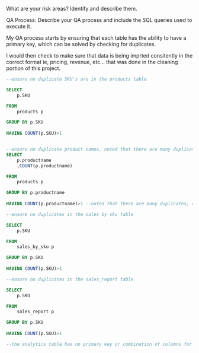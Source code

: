 What are your risk areas? Identify and describe them.



QA Process:
Describe your QA process and include the SQL queries used to execute it.

My QA process starts by ensuring that each table has the ability to have a primary key, which can be solved by checking for duplicates. 

I would then check to make sure that data is being imprted consitently in the correct format ie, pricing, revenue, etc... that was done in the cleaning portion of this project. 


```SQL  
--ensure no duplicate SKU's are in the products table

SELECT
	p.SKU

FROM 
	products p

GROUP BY p.SKU
	
HAVING COUNT(p.SKU)>1


--ensure no duplicate product names, noted that there are many duplicates, and realistically each product should have a
SELECT
	p.productname
	,COUNT(p.productname)

FROM 
	products p

GROUP BY p.productname
	
HAVING COUNT(p.productname)>1 --noted that there are many duplicates, and realistically each product should have anunique name, especially on an ecommerce platform

--ensure no duplicates in the sales by sku table

SELECT
	p.SKU

FROM 
	sales_by_sku p

GROUP BY p.SKU
	
HAVING COUNT(p.SKU)>1

--ensure no duplicates in the sales_report table

SELECT
	p.SKU

FROM 
	sales_report p

GROUP BY p.SKU
	
HAVING COUNT(p.SKU)>1

--the analytics table has no primary key or combination of columns for a primary key, so at this point is a useless table of data
